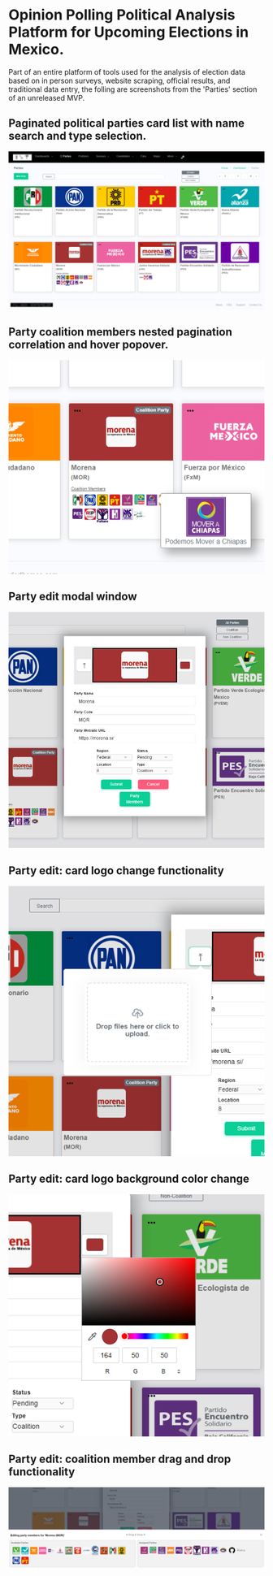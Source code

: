 # Opinion Polling Political Analysis Platform for Upcoming Elections in Mexico.
Part of an entire platform of tools used for the analysis of election data based on in person surveys,
website scraping, official results, and traditional data entry, the folling are screenshots from the 
'Parties' section of an unreleased MVP.

## Paginated political parties card list with name search and type selection.
![Int1](https://github.com/TimIsabella/Int_reactSnippets/blob/main/I1.png)

## Party coalition members nested pagination correlation and hover popover.
![Int2](https://github.com/TimIsabella/Int_reactSnippets/blob/main/I2.png)

## Party edit modal window
![Int3](https://github.com/TimIsabella/Int_reactSnippets/blob/main/I3.png)

## Party edit: card logo change functionality
![Int4](https://github.com/TimIsabella/Int_reactSnippets/blob/main/I4.png)

## Party edit: card logo background color change
![Int5](https://github.com/TimIsabella/Int_reactSnippets/blob/main/I5.png)

## Party edit: coalition member drag and drop functionality
![Int6](https://github.com/TimIsabella/Int_reactSnippets/blob/main/I6.png)
